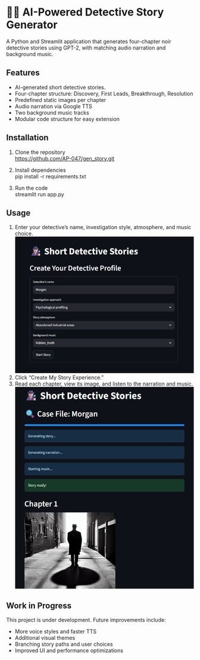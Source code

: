 # 🕵🏻 AI-Powered Detective Story Generator

A Python and Streamlit application that generates four-chapter noir detective stories using GPT-2, with matching audio narration and background music.

## Features

- AI-generated short detective stories.
- Four-chapter structure: Discovery, First Leads, Breakthrough, Resolution
- Predefined static images per chapter
- Audio narration via Google TTS
- Two background music tracks
- Modular code structure for easy extension

## Installation

1. Clone the repository  
   https://github.com/AP-047/gen_story.git

3. Install dependencies
   <br> pip install -r requirements.txt

5. Run the code
   <br> streamlit run app.py

## Usage
1. Enter your detective’s name, investigation style, atmosphere, and music choice.
   <br> <img src="assets/images/detective_profile.png" alt="Detective Profile" width="700" height="auto">
3. Click “Create My Story Experience.”
5. Read each chapter, view its image, and listen to the narration and music.
   <br> <img src="assets/images/process_complete.png" alt="Process Complete" width="700" height="auto">

## Work in Progress
This project is under development. Future improvements include:
- More voice styles and faster TTS
- Additional visual themes
- Branching story paths and user choices
- Improved UI and performance optimizations
